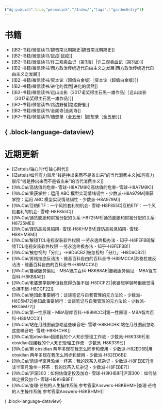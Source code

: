 ```yaml
---
{"dg-publish":true,"permalink":"/Index/","tags":["gardenEntry"]}
---
```



# 书籍

- [[B2-书籍/微信读书/魏晋南北朝简史\|魏晋南北朝简史]]
- [[B2-书籍/微信读书/鼠疫\|鼠疫]]
- [[B2-书籍/微信读书/许三观卖血记（第3版）\|许三观卖血记（第3版）]]
- [[B2-书籍/微信读书/西方政治传统近代自由主义之发展\|西方政治传统近代自由主义之发展]]
- [[B2-书籍/微信读书/资本论（超值白金版）\|资本论（超值白金版）]]
- [[B2-书籍/微信读书/进化的偶然\|进化的偶然]]
- [[B2-书籍/微信读书/远山淡影（2017诺奖得主石黑一雄作品）\|远山淡影（2017诺奖得主石黑一雄作品）]]
- [[B2-书籍/微信读书/路边野餐\|路边野餐]]
- [[B2-书籍/微信读书/金阁寺\|金阁寺]]
- [[B2-书籍/微信读书/随想录（全五册）\|随想录（全五册）]]

{ .block-language-dataview}
---

# 近期更新

- [[Zettels/轴心时代\|轴心时代]]
- [[Zettels/如何有力驳斥“钱是挣出来而不是省出来”的当代消费主义\|如何有力驳斥“钱是挣出来而不是省出来”的当代消费主义]]
- [[WuCai/高估值的危害- 雪球-H8A7M9K\|高估值的危害- 雪球-H8A7M9K]]
- [[WuCai/重获掌控：运用 ABC 模型实现情绪韧性 - 少数派-H8A979M\|重获掌控：运用 ABC 模型实现情绪韧性 - 少数派-H8A979M]]
- [[WuCai/豆粕ETF：一个风险套利的机会- 雪球-H8F855C\|豆粕ETF：一个风险套利的机会- 雪球-H8F855C]]
- [[WuCai/通货膨胀和财富分配的关系-H8725ME\|通货膨胀和财富分配的关系-H8725ME]]
- [[WuCai/谨防高股息陷阱- 雪球-H8KHMBM\|谨防高股息陷阱- 雪球-H8KHMBM]]
- [[WuCai/解锁TCL电视安装软件权限 一劳永逸终极办法 - 知乎-H8FEFBB\|解锁TCL电视安装软件权限 一劳永逸终极办法 - 知乎-H8FEFBB]]
- [[WuCai/被忽视的「分红」-H8D6CB2\|被忽视的「分红」-H8D6CB2]]
- [[WuCai/苏格拉底反诘法 - 维基百科自由的百科全书-H89MCCA\|苏格拉底反诘法 - 维基百科自由的百科全书-H89MCCA]]
- [[WuCai/自我服务偏见 - MBA智库百科-H8KB8AE\|自我服务偏见 - MBA智库百科-H8KB8AE]]
- [[WuCai/老婆想学钢琴但我觉得负担不起-H8DCF22\|老婆想学钢琴但我觉得负担不起-H8DCF22]]
- [[WuCai/绝知此事要躬行：谈谈笔记与自我管理的元方法论 - 少数派-H8D5M72\|绝知此事要躬行：谈谈笔记与自我管理的元方法论 - 少数派-H8D5M72]]
- [[WuCai/第一性原理 - MBA智库百科-H89MCC3\|第一性原理 - MBA智库百科-H89MCC3]]
- [[WuCai/站在月线图前忽略这些噪音吧- 雪球-H8KHCHK\|站在月线图前忽略这些噪音吧- 雪球-H8KHCHK]]
- [[WuCai/用obsidian搭建我的个人知识管理工作流 - 少数派-H8K339E\|用obsidian搭建我的个人知识管理工作流 - 少数派-H8K339E]]
- [[WuCai/用 obsidian 两年多现在我怎么同步和使用 - 少数派-H82ED6B\|用 obsidian 两年多现在我怎么同步和使用 - 少数派-H82ED6B]]
- [[WuCai/清谈半窗月澹坐一杯茶：我的饮茶入坑杂记 - 少数派-H8FEBE7\|清谈半窗月澹坐一杯茶：我的饮茶入坑杂记 - 少数派-H8FEBE7]]
- [[WuCai/沪深300：如何估值定投及加仓- 雪球-H8KHB8F\|沪深300：如何估值定投及加仓- 雪球-H8KHB8F]]
- [[WuCai/查理·芒格的人生操作系统  参考答案Answers-H8KBHMH\|查理·芒格的人生操作系统  参考答案Answers-H8KBHMH]]

{ .block-language-dataview}
